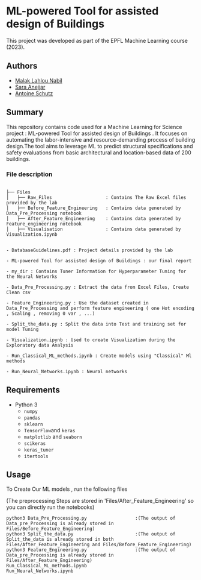 # ML-powered Tool for assisted design of Buildings 

This project was developed as part of the EPFL Machine Learning course (2023).

## Authors
- [Malak Lahlou Nabil](https://github.com/mimimamalah)
- [Sara Anejjar](https://github.com/saraanej)
- [Antoine Schutz](https://github.com/antoineschutz)

## Summary
This repository contains code used for a Machine Learning for Science project : ML-powered Tool for assisted design of Buildings .
It focuses on automating the labor-intensive and resource-demanding process of building design.The tool aims to leverage ML to predict structural specifications and safety evaluations from basic architectural and location-based data of
200 buildings.


### File description
```

├── Files 
│   ├── Raw_Files                    : Contains The Raw Excel files provided by the lab
│   ├── Before_Feature_Engineering   : Contains data generated by Data_Pre_Processing notebook
│   ├── After_Feature_Engineering    : Contains data generated by Feature_engineering notebook
│   ├── Visualisation                : Contains data generated by Visualization.ipynb


- DatabaseGuidelines.pdf : Project details provided by the lab

- ML-powered Tool for assisted design of Buildings : our final report

- my_dir : Contains Tuner Information for Hyperparameter Tuning for the Neural Networks

- Data_Pre_Processing.py : Extract the data from Excel Files, Create Clean csv

- Feature_Engineering.py : Use the dataset created in Data_Pre_Processing and perform feature engineering ( one Hot encoding , Scaling , removing 0 var , ...)

- Split_the_data.py : Split the data into Test and training set for model Tuning

- Visualization.ipynb : Used to create Visualization during the Exploratory data Analysis 

- Run_Classical_ML_methods.ipynb : Create models using "Classical" Ml methods

- Run_Neural_Networks.ipynb : Neural networks 
```



## Requirements
- Python 3
  - `numpy`
  - `pandas`
  - `sklearn`
  - `TensorFlow`and `keras`
  - `matplotlib` and `seaborn`
  - `scikeras`
  - `keras_tuner`
  - `itertools`
  
## Usage


To Create Our ML models , run the following files 

(The preprocessing Steps are stored in 'Files/After_Feature_Engineering' so you can directly run the notebooks)

```
python3 Data_Pre_Processing.py                  :(The output of Data_pre_Processing is already stored in Files/Before_Feature_Engineering)
python3 Split_the_data.py                       :(The output of Split_the_data is already stored in both Files/After_Feature_Engineering and Files/Before_Feature_Engineering)
python3 Feature_Engineering.py                  :(The output of Data_pre_Processing is already stored in Files/After_Feature_Engineering)
Run_Classical_ML_methods.ipynb
Run_Neural_Networks.ipynb
```


